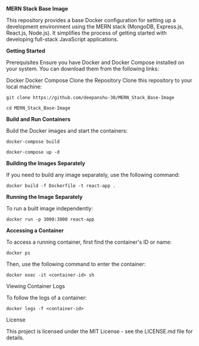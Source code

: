 **MERN Stack Base Image**

This repository provides a base Docker configuration for setting up a development environment using the MERN stack (MongoDB, Express.js, React.js, Node.js). It simplifies the process of getting started with developing full-stack JavaScript applications.

**Getting Started**

Prerequisites
Ensure you have Docker and Docker Compose installed on your system. You can download them from the following links:

Docker
Docker Compose
Clone the Repository
Clone this repository to your local machine:

`git clone https://github.com/deepanshu-30/MERN_Stack_Base-Image`

`cd MERN_Stack_Base-Image`

**Build and Run Containers**

Build the Docker images and start the containers:

`docker-compose build`

`docker-compose up -d`

**Building the Images Separately**

If you need to build any image separately, use the following command:

`docker build -f Dockerfile -t react-app .`

**Running the Image Separately**

To run a built image independently:

`docker run -p 3000:3000 react-app`

**Accessing a Container**

To access a running container, first find the container's ID or name:

`docker ps`

Then, use the following command to enter the container:

`docker exec -it <container-id> sh`

Viewing Container Logs

To follow the logs of a container:

`docker logs -f <container-id>`

License

This project is licensed under the MIT License - see the LICENSE.md file for details.
